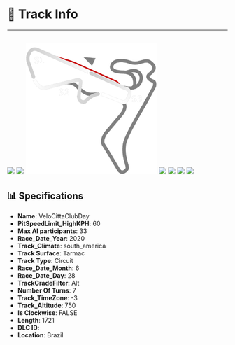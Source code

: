 # 🏁 Track Info

---
![](image_1.jpg)
![](image_2.jpg)
![](image_3.jpg)
![](image_4.jpg)
![](image_5.jpg)
![](image_6.jpg)
![](image_7.jpg)
---

## 📊 Specifications

- **Name**: VeloCittaClubDay
- **PitSpeedLimit_HighKPH**: 60
- **Max AI participants**: 33
- **Race_Date_Year**: 2020
- **Track_Climate**: south_america
- **Track Surface**: Tarmac
- **Track Type**: Circuit
- **Race_Date_Month**: 6
- **Race_Date_Day**: 28
- **TrackGradeFilter**: Alt
- **Number Of Turns**: 7
- **Track_TimeZone**: -3
- **Track_Altitude**: 750
- **Is Clockwise**: FALSE
- **Length**: 1721
- **DLC ID**: 
- **Location**: Brazil
